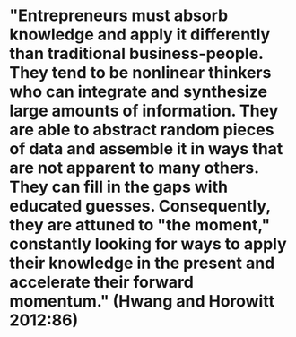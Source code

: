 # "Entrepreneurs must absorb knowledge and apply it differently than traditional business-people. They tend to be nonlinear thinkers who can integrate and synthesize large amounts of information. They are able to abstract random pieces of data and assemble it in ways that are not apparent to many others. They can fill in the gaps with educated guesses. Consequently, they are attuned to "the moment," constantly looking for ways to apply their knowledge in the present and accelerate their forward momentum." (Hwang and Horowitt 2012:86)